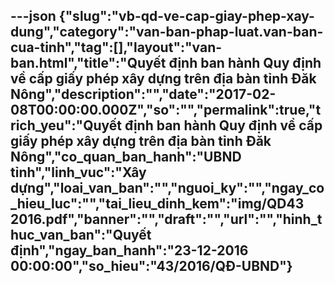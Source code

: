 ---json
{"slug":"vb-qd-ve-cap-giay-phep-xay-dung","category":"van-ban-phap-luat.van-ban-cua-tinh","tag":[],"layout":"van-ban.html","title":"Quyết định ban hành Quy định về cấp giấy phép xây dựng trên địa bàn tỉnh Đăk Nông","description":"","date":"2017-02-08T00:00:00.000Z","so":"","permalink":true,"trich_yeu":"Quyết định ban hành Quy định về cấp giấy phép xây dựng trên địa bàn tỉnh Đăk Nông","co_quan_ban_hanh":"UBND tỉnh","linh_vuc":"Xây dựng","loai_van_ban":"","nguoi_ky":"","ngay_co_hieu_luc":"","tai_lieu_dinh_kem":"img/QD43 2016.pdf","banner":"","draft":"","url":"","hinh_thuc_van_ban":"Quyết định","ngay_ban_hanh":"23-12-2016 00:00:00","so_hieu":"43/2016/QĐ-UBND"}
---
